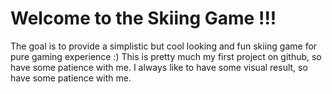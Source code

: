 # Welcome to the Skiing Game !!!

The goal is to provide a simplistic but cool looking and fun skiing game for pure gaming experience :)
This is pretty much my first project on github, so have some patience with me.
I always like to have some visual result, so have some patience with me.
